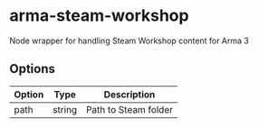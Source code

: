 # arma-steam-workshop

Node wrapper for handling Steam Workshop content for Arma 3

## Options
Option | Type |  Description
--- | --- | ---
path | string | Path to Steam folder
